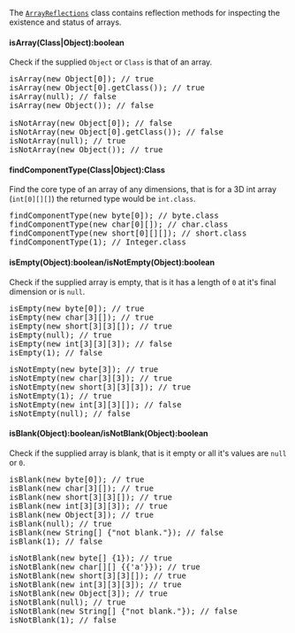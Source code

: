 The [`ArrayReflections`](apidocs/shiver/me/timbers/ArrayReflections.html) class contains reflection methods for
inspecting the existence and status of arrays.

#### isArray(Class|Object):boolean

Check if the supplied `Object` or `Class` is that of an array.

<pre class="source">
<span class="methodName">isArray</span><span class="parentheses">(</span>new Object[0]<span class="parentheses">)</span>; <span class="comment">// true</span>
<span class="methodName">isArray</span><span class="parentheses">(</span>new Object[0].getClass<span class="parentheses">())</span>; <span class="comment">// true</span>
<span class="methodName">isArray</span><span class="parentheses">(</span>null<span class="parentheses">)</span>; <span class="comment">// false</span>
<span class="methodName">isArray</span><span class="parentheses">(</span>new Object<span class="parentheses">())</span>; <span class="comment">// false</span>

<span class="methodName">isNotArray</span><span class="parentheses">(</span>new Object[0]<span class="parentheses">)</span>; <span class="comment">// false</span>
<span class="methodName">isNotArray</span><span class="parentheses">(</span>new Object[0].getClass<span class="parentheses">())</span>; <span class="comment">// false</span>
<span class="methodName">isNotArray</span><span class="parentheses">(</span>null<span class="parentheses">)</span>; <span class="comment">// true</span>
<span class="methodName">isNotArray</span><span class="parentheses">(</span>new Object<span class="parentheses">())</span>; <span class="comment">// true</span>
</pre>

#### findComponentType(Class|Object):Class

Find the core type of an array of any dimensions, that is for a 3D int array (`int[0][][]`) the returned type would be
`int.class`.

<pre class="source">
<span class="methodName">findComponentType</span><span class="parentheses">(</span>new byte[0]<span class="parentheses">)</span>; <span class="comment">// byte.class</span>
<span class="methodName">findComponentType</span><span class="parentheses">(</span>new char[0][]<span class="parentheses">)</span>; <span class="comment">// char.class</span>
<span class="methodName">findComponentType</span><span class="parentheses">(</span>new short[0][][]<span class="parentheses">)</span>; <span class="comment">// short.class</span>
<span class="methodName">findComponentType</span><span class="parentheses">(</span>1<span class="parentheses">)</span>; <span class="comment">// Integer.class</span>
</pre>

#### isEmpty(Object):boolean/isNotEmpty(Object):boolean

Check if the supplied array is empty, that is it has a length of `0` at it's final dimension or is `null`.

<pre class="source">
<span class="methodName">isEmpty</span><span class="parentheses">(</span>new byte[0]<span class="parentheses">)</span>; <span class="comment">// true</span>
<span class="methodName">isEmpty</span><span class="parentheses">(</span>new char[3][]<span class="parentheses">)</span>; <span class="comment">// true</span>
<span class="methodName">isEmpty</span><span class="parentheses">(</span>new short[3][3][]<span class="parentheses">)</span>; <span class="comment">// true</span>
<span class="methodName">isEmpty</span><span class="parentheses">(</span>null<span class="parentheses">)</span>; <span class="comment">// true</span>
<span class="methodName">isEmpty</span><span class="parentheses">(</span>new int[3][3][3]<span class="parentheses">)</span>; <span class="comment">// false</span>
<span class="methodName">isEmpty</span><span class="parentheses">(</span>1<span class="parentheses">)</span>; <span class="comment">// false</span>
</pre>

<pre class="source">
<span class="methodName">isNotEmpty</span><span class="parentheses">(</span>new byte[3]<span class="parentheses">)</span>; <span class="comment">// true</span>
<span class="methodName">isNotEmpty</span><span class="parentheses">(</span>new char[3][3]<span class="parentheses">)</span>; <span class="comment">// true</span>
<span class="methodName">isNotEmpty</span><span class="parentheses">(</span>new short[3][3][3]<span class="parentheses">)</span>; <span class="comment">// true</span>
<span class="methodName">isNotEmpty</span><span class="parentheses">(</span>1<span class="parentheses">)</span>; <span class="comment">// true</span>
<span class="methodName">isNotEmpty</span><span class="parentheses">(</span>new int[3][3][]<span class="parentheses">)</span>; <span class="comment">// false</span>
<span class="methodName">isNotEmpty</span><span class="parentheses">(</span>null<span class="parentheses">)</span>; <span class="comment">// false</span>
</pre>

#### isBlank(Object):boolean/isNotBlank(Object):boolean

Check if the supplied array is blank, that is it empty or all it's values are `null` or `0`.

<pre class="source">
<span class="methodName">isBlank</span><span class="parentheses">(</span>new byte[0]<span class="parentheses">)</span>; <span class="comment">// true</span>
<span class="methodName">isBlank</span><span class="parentheses">(</span>new char[3][]<span class="parentheses">)</span>; <span class="comment">// true</span>
<span class="methodName">isBlank</span><span class="parentheses">(</span>new short[3][3][]<span class="parentheses">)</span>; <span class="comment">// true</span>
<span class="methodName">isBlank</span><span class="parentheses">(</span>new int[3][3][3]<span class="parentheses">)</span>; <span class="comment">// true</span>
<span class="methodName">isBlank</span><span class="parentheses">(</span>new Object[3]<span class="parentheses">)</span>; <span class="comment">// true</span>
<span class="methodName">isBlank</span><span class="parentheses">(</span>null<span class="parentheses">)</span>; <span class="comment">// true</span>
<span class="methodName">isBlank</span><span class="parentheses">(</span>new String[] {<span class="string">"not blank."</span>}<span class="parentheses">)</span>; <span class="comment">// false</span>
<span class="methodName">isBlank</span><span class="parentheses">(</span>1<span class="parentheses">)</span>; <span class="comment">// false</span>
</pre>

<pre class="source">
<span class="methodName">isNotBlank</span><span class="parentheses">(</span>new byte[] {1}<span class="parentheses">)</span>; <span class="comment">// true</span>
<span class="methodName">isNotBlank</span><span class="parentheses">(</span>new char[][] {{'a'}}<span class="parentheses">)</span>; <span class="comment">// true</span>
<span class="methodName">isNotBlank</span><span class="parentheses">(</span>new short[3][3][]<span class="parentheses">)</span>; <span class="comment">// true</span>
<span class="methodName">isNotBlank</span><span class="parentheses">(</span>new int[3][3][3]<span class="parentheses">)</span>; <span class="comment">// true</span>
<span class="methodName">isNotBlank</span><span class="parentheses">(</span>new Object[3]<span class="parentheses">)</span>; <span class="comment">// true</span>
<span class="methodName">isNotBlank</span><span class="parentheses">(</span>null<span class="parentheses">)</span>; <span class="comment">// true</span>
<span class="methodName">isNotBlank</span><span class="parentheses">(</span>new String[] {<span class="string">"not blank."</span>}<span class="parentheses">)</span>; <span class="comment">// false</span>
<span class="methodName">isNotBlank</span><span class="parentheses">(</span>1<span class="parentheses">)</span>; <span class="comment">// false</span>
</pre>